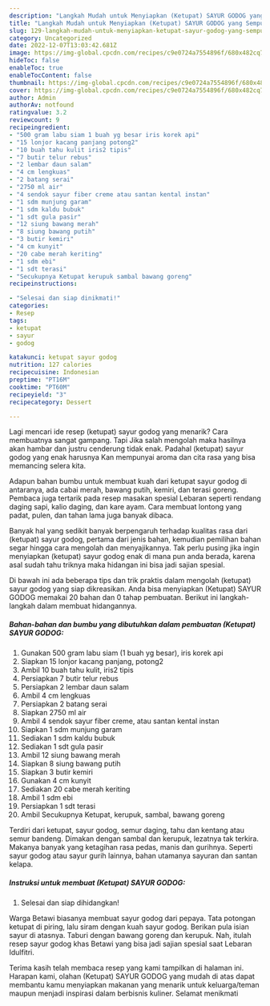 ```yaml
---
description: "Langkah Mudah untuk Menyiapkan (Ketupat) SAYUR GODOG yang Sempurna, Buat Buka Puasa}"
title: "Langkah Mudah untuk Menyiapkan (Ketupat) SAYUR GODOG yang Sempurna, Buat Buka Puasa}"
slug: 129-langkah-mudah-untuk-menyiapkan-ketupat-sayur-godog-yang-sempurna-buat-buka-puasa
category: Uncategorized
date: 2022-12-07T13:03:42.681Z
image: https://img-global.cpcdn.com/recipes/c9e0724a7554896f/680x482cq70/ketupat-sayur-godog-foto-resep-utama.jpg
hideToc: false
enableToc: true
enableTocContent: false
thumbnail: https://img-global.cpcdn.com/recipes/c9e0724a7554896f/680x482cq70/ketupat-sayur-godog-foto-resep-utama.jpg
cover: https://img-global.cpcdn.com/recipes/c9e0724a7554896f/680x482cq70/ketupat-sayur-godog-foto-resep-utama.jpg
author: Admin
authorAv: notfound
ratingvalue: 3.2
reviewcount: 9
recipeingredient:
- "500 gram labu siam 1 buah yg besar iris korek api"
- "15 lonjor kacang panjang potong2"
- "10 buah tahu kulit iris2 tipis"
- "7 butir telur rebus"
- "2 lembar daun salam"
- "4 cm lengkuas"
- "2 batang serai"
- "2750 ml air"
- "4 sendok sayur fiber creme atau santan kental instan"
- "1 sdm munjung garam"
- "1 sdm kaldu bubuk"
- "1 sdt gula pasir"
- "12 siung bawang merah"
- "8 siung bawang putih"
- "3 butir kemiri"
- "4 cm kunyit"
- "20 cabe merah keriting"
- "1 sdm ebi"
- "1 sdt terasi"
- "Secukupnya Ketupat kerupuk sambal bawang goreng"
recipeinstructions:

- "Selesai dan siap dinikmati!"
categories:
- Resep
tags:
- ketupat
- sayur
- godog

katakunci: ketupat sayur godog 
nutrition: 127 calories
recipecuisine: Indonesian
preptime: "PT16M"
cooktime: "PT60M"
recipeyield: "3"
recipecategory: Dessert

---
```



Lagi mencari ide resep (ketupat) sayur godog yang menarik? Cara membuatnya sangat gampang. Tapi Jika salah mengolah maka hasilnya akan hambar dan justru cenderung tidak enak. Padahal (ketupat) sayur godog yang enak harusnya Kan mempunyai aroma dan cita rasa yang bisa memancing selera kita.


Adapun bahan bumbu untuk membuat kuah dari ketupat sayur godog di antaranya, ada cabai merah, bawang putih, kemiri, dan terasi goreng. Pembaca juga tertarik pada resep masakan spesial Lebaran seperti rendang daging sapi, kalio daging, dan kare ayam. Cara membuat lontong yang padat, pulen, dan tahan lama juga banyak dibaca.

Banyak hal yang sedikit banyak berpengaruh terhadap kualitas rasa dari (ketupat) sayur godog, pertama dari jenis bahan, kemudian pemilihan bahan segar hingga cara mengolah dan menyajikannya. Tak perlu pusing jika ingin menyiapkan (ketupat) sayur godog enak di mana pun anda berada, karena asal sudah tahu triknya maka hidangan ini bisa jadi sajian spesial.


Di bawah ini ada beberapa tips dan trik praktis dalam mengolah (ketupat) sayur godog yang siap dikreasikan. Anda bisa menyiapkan (Ketupat) SAYUR GODOG memakai 20 bahan dan 0 tahap pembuatan. Berikut ini langkah-langkah dalam membuat hidangannya.

<!--inarticleads1-->

##### Bahan-bahan dan bumbu yang dibutuhkan dalam pembuatan (Ketupat) SAYUR GODOG:

1. Gunakan 500 gram labu siam (1 buah yg besar), iris korek api
1. Siapkan 15 lonjor kacang panjang, potong2
1. Ambil 10 buah tahu kulit, iris2 tipis
1. Persiapkan 7 butir telur rebus
1. Persiapkan 2 lembar daun salam
1. Ambil 4 cm lengkuas
1. Persiapkan 2 batang serai
1. Siapkan 2750 ml air
1. Ambil 4 sendok sayur fiber creme, atau santan kental instan
1. Siapkan 1 sdm munjung garam
1. Sediakan 1 sdm kaldu bubuk
1. Sediakan 1 sdt gula pasir
1. Ambil 12 siung bawang merah
1. Siapkan 8 siung bawang putih
1. Siapkan 3 butir kemiri
1. Gunakan 4 cm kunyit
1. Sediakan 20 cabe merah keriting
1. Ambil 1 sdm ebi
1. Persiapkan 1 sdt terasi
1. Ambil Secukupnya Ketupat, kerupuk, sambal, bawang goreng


Terdiri dari ketupat, sayur godog, semur daging, tahu dan kentang atau semur bandeng. Dimakan dengan sambal dan kerupuk, lezatnya tak terkira. Makanya banyak yang ketagihan rasa pedas, manis dan gurihnya. Seperti sayur godog atau sayur gurih lainnya, bahan utamanya sayuran dan santan kelapa. 

<!--inarticleads2-->

##### Instruksi untuk membuat (Ketupat) SAYUR GODOG:


1. Selesai dan siap dihidangkan!

Warga Betawi biasanya membuat sayur godog dari pepaya. Tata potongan ketupat di piring, lalu siram dengan kuah sayur godog. Berikan pula isian sayur di atasnya. Taburi dengan bawang goreng dan kerupuk. Nah, itulah resep sayur godog khas Betawi yang bisa jadi sajian spesial saat Lebaran Idulfitri. 

Terima kasih telah membaca resep yang kami tampilkan di halaman ini. Harapan kami, olahan (Ketupat) SAYUR GODOG yang mudah di atas dapat membantu kamu menyiapkan makanan yang menarik untuk keluarga/teman maupun menjadi inspirasi dalam berbisnis kuliner. Selamat menikmati
